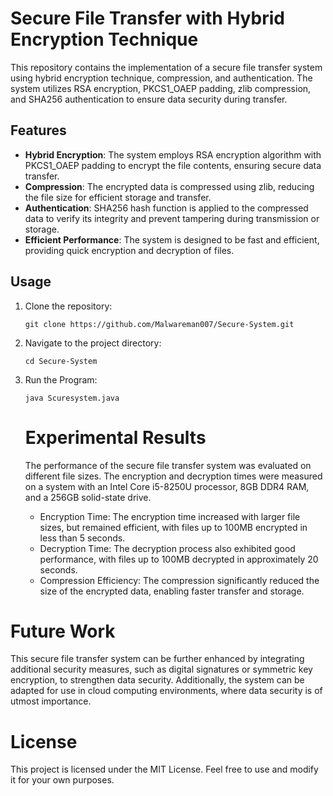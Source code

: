 # Secure File Transfer with Hybrid Encryption Technique

This repository contains the implementation of a secure file transfer system using hybrid encryption technique, compression, and authentication. The system utilizes RSA encryption, PKCS1_OAEP padding, zlib compression, and SHA256 authentication to ensure data security during transfer.

## Features

- **Hybrid Encryption**: The system employs RSA encryption algorithm with PKCS1_OAEP padding to encrypt the file contents, ensuring secure data transfer.
- **Compression**: The encrypted data is compressed using zlib, reducing the file size for efficient storage and transfer.
- **Authentication**: SHA256 hash function is applied to the compressed data to verify its integrity and prevent tampering during transmission or storage.
- **Efficient Performance**: The system is designed to be fast and efficient, providing quick encryption and decryption of files.

## Usage

1. Clone the repository:

   ```shell
   git clone https://github.com/Malwareman007/Secure-System.git 
   ```
2. Navigate to the project directory:
   ```
   cd Secure-System
   ```
   
3. Run the Program:
    ```
    java Scuresystem.java
    ```

     # Experimental Results
     The performance of the secure file transfer system was evaluated on different file sizes. The encryption and decryption times were measured on a system with an Intel Core i5-8250U processor, 8GB DDR4 RAM, and a 256GB solid-state drive.
   * Encryption Time: The encryption time increased with larger file sizes, but remained efficient, with files up to 100MB encrypted in less than 5 seconds.
   * Decryption Time: The decryption process also exhibited good performance, with files up to 100MB decrypted in approximately 20 seconds.
   * Compression Efficiency: The compression significantly reduced the size of the encrypted data, enabling faster transfer and storage.

  # Future Work
  This secure file transfer system can be further enhanced by integrating additional security measures, such as digital signatures or symmetric key encryption, to strengthen data security. Additionally, the system can be adapted for use in cloud computing environments, where data security is of utmost importance.

# License
This project is licensed under the MIT License. Feel free to use and modify it for your own purposes.
